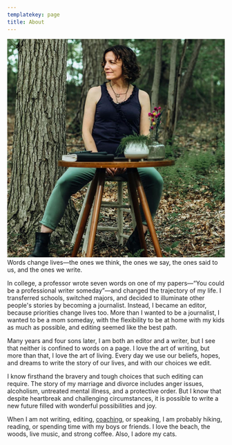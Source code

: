```yaml
---
templatekey: page
title: About
---
```

![](nina-bio.jpg "#position=relative;float=right;width=50%;margin=0 0 20px 20px;")
Words change lives—the ones we think, the ones we say, the ones said to us, and the ones we write.

In college, a professor wrote seven words on one of my papers—“You could be a professional writer someday”—and changed the trajectory of my life. I transferred schools, switched majors, and decided to illuminate other people's stories by becoming a journalist. Instead, I became an editor, because priorities change lives too. More than I wanted to be a journalist, I wanted to be a mom someday, with the flexibility to be at home with my kids as much as possible, and editing seemed like the best path.

Many years and four sons later, I am both an editor and a writer, but I see that neither is confined to words on a page. I love the art of writing, but more than that, I love the art of living. Every day we use our beliefs, hopes, and dreams to write the story of our lives, and with our choices we edit.

I know firsthand the bravery and tough choices that such editing can require. The story of my marriage and divorce includes anger issues, alcoholism, untreated mental illness, and a protective order. But I know that despite heartbreak and challenging circumstances, it is possible to write a new future filled with wonderful possibilities and joy.

When I am not writing, editing, [coaching](/coaching), or speaking, I am probably hiking, reading, or spending time with my boys or friends. I love the beach, the woods, live music, and strong coffee. Also, I adore my cats.